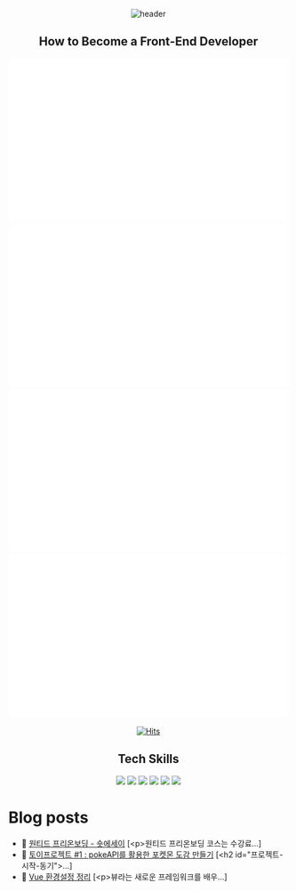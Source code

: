 
<div align=center>
  
  ![header](https://capsule-render.vercel.app/api?type=Waving&color=gradient&height=200&section=header&text=wellcome%20adventurers!&animation=fadeIn&fontSize=50&desc=I'm%20HY.%20Lee!&descAlign=85&descAlignY=70)
  
 ## How to Become a Front-End Developer
  ![](https://raw.githubusercontent.com/matty255/github-stats/master/generated/overview.svg#gh-dark-mode-only)
![](https://raw.githubusercontent.com/matty255/github-stats/master/generated/overview.svg#gh-light-mode-only)
  ![](https://raw.githubusercontent.com/matty255/github-stats/master/generated/languages.svg#gh-dark-mode-only)
![](https://raw.githubusercontent.com/matty255/github-stats/master/generated/languages.svg#gh-light-mode-only)

   [![Hits](https://hits.seeyoufarm.com/api/count/incr/badge.svg?url=https%3A%2F%2Fgithub.com%2Fmatty255&count_bg=%23FFD948&title_bg=%23353535&icon=github.svg&icon_color=%23FFFFFF&title=today&edge_flat=false)](https://hits.seeyoufarm.com)
 </div> 
 
 
 <div align=center>
  
  ## Tech Skills


  <img src="https://img.shields.io/badge/javascript-F7DF1E?style=flat-square&logo=javascript&logoColor=white">

  <img src="https://img.shields.io/badge/react-61DAFB?style=flat-square&logo=react&logoColor=white"> 
  <img src="https://img.shields.io/badge/github%20actions-181717?style=flat-square&logo=github%20actions&logoColor=white">
  <img src="https://img.shields.io/badge/firebase-FFA50E?style=flat-square&logo=firebase&logoColor=white">
  <img src="https://img.shields.io/badge/amazon%20aws-232F3E?style=flat-square&logo=amazon%20aws&logoColor=white">
   <img src="https://img.shields.io/badge/tailwind%20css-06B6D4?style=flat-square&logo=tailwind%20css&logoColor=white">
     

   </div> 
   
   # Blog posts
<!-- BLOG-POST-LIST:START -->
 - 🐧 [원티드 프리온보딩 - 숏에세이](https://velog.io/@matt2550/%EC%9B%90%ED%8B%B0%EB%93%9C-%ED%94%84%EB%A6%AC%EC%98%A8%EB%B3%B4%EB%94%A9-%EC%88%8F%EC%97%90%EC%84%B8%EC%9D%B4) 
 [&lt;p&gt;원티드 프리온보딩 코스는 수강료...]
 - 🌮 [토이프로젝트 #1 : pokeAPI를 활용한 포켓몬 도감 만들기](https://velog.io/@matt2550/%ED%86%A0%EC%9D%B4%ED%94%84%EB%A1%9C%EC%A0%9D%ED%8A%B8-1-pokeAPI%EB%A5%BC-%ED%99%9C%EC%9A%A9%ED%95%9C-%ED%8F%AC%EC%BC%93%EB%AA%AC-%EB%8F%84%EA%B0%90-%EB%A7%8C%EB%93%A4%EA%B8%B0) 
 [&lt;h2 id=&quot;프로젝트-시작-동기&quot;&gt;...]
 - 🎉 [Vue 환경설정 정리](https://velog.io/@matt2550/Vue-%ED%99%98%EA%B2%BD%EC%84%A4%EC%A0%95-%EC%A0%95%EB%A6%AC) 
 [&lt;p&gt;뷰라는 새로운 프레임워크를 배우...]<!-- BLOG-POST-LIST:END -->

<!--
**matty255/matty255** is a ✨ _special_ ✨ repository because its `README.md` (this file) appears on your GitHub profile.

Here are some ideas to get you started:

- 🔭 I’m currently working on ...
- 🌱 I’m currently learning ...
- 👯 I’m looking to collaborate on ...
- 🤔 I’m looking for help with ...
- 💬 Ask me about ...
- 📫 How to reach me: ...
- 😄 Pronouns: ...
- ⚡ Fun fact: ...
-->
